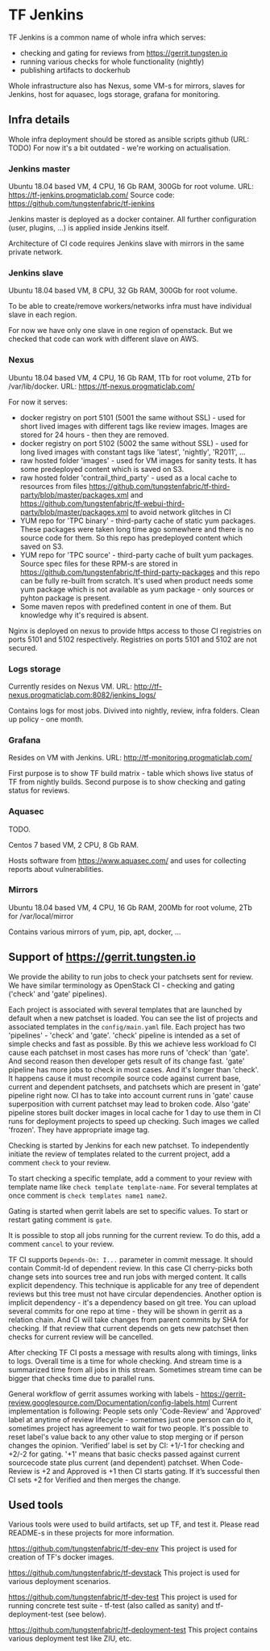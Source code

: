 # TF Jenkins

TF Jenkins is a common name of whole infra which serves:

- checking and gating for reviews from <https://gerrit.tungsten.io>
- running various checks for whole functionality (nightly)
- publishing artifacts to dockerhub

Whole infrastructure also has Nexus, some VM-s for mirrors, slaves for Jenkins, host for aquasec, logs storage, grafana for monitoring.

## Infra details

Whole infra deployment should be stored as ansible scripts github (URL: TODO)
For now it's a bit outdated - we're working on actualisation.

### Jenkins master

Ubuntu 18.04 based VM, 4 CPU, 16 Gb RAM, 300Gb for root volume.
URL: <https://tf-jenkins.progmaticlab.com/>
Source code: <https://github.com/tungstenfabric/tf-jenkins>

Jenkins master is deployed as a docker container. All further configuration (user, plugins, ...) is applied inside Jenkins itself.

Architecture of CI code requires Jenkins slave with mirrors in the same private network.

### Jenkins slave

Ubuntu 18.04 based VM, 8 CPU, 32 Gb RAM, 300Gb for root volume.

To be able to create/remove workers/networks infra must have individual slave in each region.

For now we have only one slave in one region of openstack. But we checked that code can work with different slave on AWS.

### Nexus

Ubuntu 18.04 based VM, 4 CPU, 16 Gb RAM, 1Tb for root volume, 2Tb for /var/lib/docker.
URL: <https://tf-nexus.progmaticlab.com/>

For now it serves:

- docker registry on port 5101 (5001 the same without SSL) - used for short lived images with different tags like review images. Images are stored for 24 hours - then they are removed.
- docker registry on port 5102 (5002 the same without SSL) - used for long lived images with constant tags like 'latest', 'nightly', 'R2011', ...
- raw hosted folder 'images' - used for VM images for sanity tests. It has some predeployed content which is saved on S3.
- raw hosted folder 'contrail_third_party' - used as a local cache to resources from files <https://github.com/tungstenfabric/tf-third-party/blob/master/packages.xml> and <https://github.com/tungstenfabric/tf-webui-third-party/blob/master/packages.xml> to avoid network glitches in CI
- YUM repo for 'TPC binary' - third-party cache of static yum packages. These packages were taken long time ago somewhere and there is no source code for them. So this repo has predeployed content which saved on S3.
- YUM repo for 'TPC source' - third-party cache of built yum packages. Source spec files for these RPM-s are stored in <https://github.com/tungstenfabric/tf-third-party-packages> and this repo can be fully re-built from scratch. It's used when product needs some yum package which is not available as yum package - only sources or pyhton package is present.
- Some maven repos with predefined content in one of them. But knowledge why it's required is absent.

Nginx is deployed on nexus to provide https access to those CI registries on ports 5101 and 5102 respectively. Registries on ports 5101 and 5102 are not secured.

### Logs storage

Currently resides on Nexus VM.
URL: <http://tf-nexus.progmaticlab.com:8082/jenkins_logs/>

Contains logs for most jobs. Divived into nightly, review, infra folders.
Clean up policy - one month.

### Grafana

Resides on VM with Jenkins.
URL: <http://tf-monitoring.progmaticlab.com/>

First purpose is to show TF build matrix - table which shows live status of TF from nightly builds.
Second purpose is to show checking and gating status for reviews.

### Aquasec

TODO.

Centos 7 based VM, 2 CPU, 8 Gb RAM.

Hosts software from <https://www.aquasec.com/> and uses for collecting reports about vulnerabilities.

### Mirrors

Ubuntu 18.04 based VM, 4 CPU, 16 Gb RAM, 200Mb for root volume, 2Tb for /var/local/mirror

Contains various mirrors of yum, pip, apt, docker, ...

## Support of https://gerrit.tungsten.io

We provide the ability to run jobs to check your patchsets sent for review.
We have similar terminology as OpenStack CI - checking and gating ('check' and 'gate' pipelines).

Each project is associated with several templates that are launched by default when a new patchset is loaded. You can see the list of projects and associated templates in the `config/main.yaml` file. Each project has two 'pipelines' - 'check' and  'gate'.
'check' pipeline is intended as a set of simple checks and fast as possible. By this we achieve less workload fo CI cause each patchset in most cases has more runs of 'check' than 'gate'. And second reason then developer gets result of its change fast.
'gate' pipeline has more jobs to check in most cases. And it's longer than 'check'. It happens cause it must recompile source code against current base, current and dependent patchsets, and patchsets which are present in 'gate' pipeline right now. CI has to take into account current runs in 'gate' cause superposition with current patchset may lead to broken code. Also 'gate' pipeline stores built docker images in local cache for 1 day to use them in CI runs for deployment projects to speed up checking. Such images we called 'frozen'. They have appropriate image tag.

Checking is started by Jenkins for each new patchset. To independently initiate the review of templates related to the current project, add a comment `check` to your review.

To start checking a specific template, add a comment to your review with template name like `check template template-name`. For several templates at once comment is `check templates name1 name2`.

Gating is started when gerrit labels are set to specific values. To start or restart gating comment is `gate`.

It is possible to stop all jobs running for the current review. To do this, add a comment `cancel` to your review.

TF CI supports `Depends-On: I...` parameter in commit message. It should contain Commit-Id of dependent review. In this case CI cherry-picks both change sets into sources tree and run jobs with merged content. It calls explicit dependency. This technique is applicable for any tree of dependent reviews but this tree must not have circular dependencies.
Another option is implicit dependency - it's a dependency based on git tree. You can upload several commits for one repo at time - they will be shown in gerrit as a relation chain. And CI will take changes from parent commits by SHA for checking.
If that review that current depends on gets new patchset then checks for current review will be cancelled.

After checking TF CI posts a message with results along with timings, links to logs. Overall time is a time for whole checking. And stream time is a summarized time from all jobs in this stream. Sometimes stream time can be bigger that checks time due to parallel runs.

General workflow of gerrit assumes working with labels - <https://gerrit-review.googlesource.com/Documentation/config-labels.html>
Current implementation is following: People sets only 'Code-Review' and 'Approved' label at anytime of review lifecycle - sometimes just one person can do it, sometimes project has agreement to wait for two people. It's possible to reset label's value back to any other value to stop merging or if person changes the opinion.
‘Verified’ label is set by CI: +1/-1 for checking and +2/-2 for gating. '+1' means that basic checks passed against current sourcecode state plus current (and dependent) patchset. When Code-Review is +2 and Approved is +1 then CI starts gating. If it’s successful then CI sets +2 for Verified and then merges the change.

## Used tools

Various tools were used to build artifacts, set up TF, and test it. Please read README-s in these projects for more information.

<https://github.com/tungstenfabric/tf-dev-env>
This project is used for creation of TF's docker images.

<https://github.com/tungstenfabric/tf-devstack>
This project is used for various deployment scenarios.

<https://github.com/tungstenfabric/tf-dev-test>
This project is used for running concrete test suite - tf-test (also called as sanity) and tf-deployment-test (see below).

<https://github.com/tungstenfabric/tf-deployment-test>
This project contains various deployment test like ZIU, etc.
